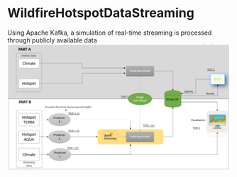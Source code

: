 # WildfireHotspotDataStreaming
Using Apache Kafka, a simulation of real-time streaming is processed through publicly available data
![](Images/Architecture.png)
